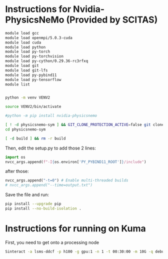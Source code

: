 # Instructions for Nvidia-PhysicsNeMo (Provided by SCITAS)

```bash
module load gcc
module load openmpi/5.0.3-cuda
module load cuda
module load python
module load py-torch
module load py-torchvision
module load py-cython/0.29.36-rc3rfxq
module load git
module load git-lfs
module load py-pybind11
module load py-tensorflow
module list


python -m venv VENV2

source VENV2/bin/activate

#python -m pip install nvidia-physicsnemo

[ ! -d physicsnemo-sym ] && GIT_CLONE_PROTECTION_ACTIVE=false git clone git@github.com:NVIDIA/physicsnemo-sym.git
cd physicsnemo-sym

[ -d build ] && rm -r build
```

Then, edit the setup.py to add those 2 lines:

```python
import os
nvcc_args.append(f"-I{os.environ['PY_PYBIND11_ROOT']}/include")
```

after those:
```python
nvcc_args.append("-t=0") # Enable multi-threaded builds
# nvcc_args.append("--time=output.txt")
```

Save the file and run:

```bash
pip install --upgrade pip
pip install --no-build-isolation .
```


# Instructions for running on Kuma

First, you need to get onto a processing node
```bash
Sinteract -a lsms-ddcf -p h100 -g gpu:1 -n 1 -t 00:30:00 -m 10G -q debug -c 1
```